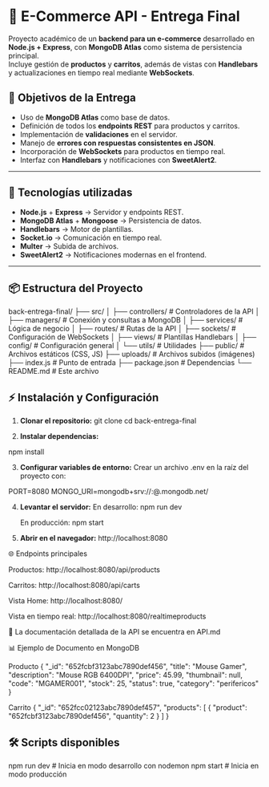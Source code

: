 # 🛒 E-Commerce API - Entrega Final

Proyecto académico de un **backend para un e-commerce** desarrollado en **Node.js + Express**, con **MongoDB Atlas** como sistema de persistencia principal.  
Incluye gestión de **productos** y **carritos**, además de vistas con **Handlebars** y actualizaciones en tiempo real mediante **WebSockets**.

## 🎯 Objetivos de la Entrega

- Uso de **MongoDB Atlas** como base de datos.
- Definición de todos los **endpoints REST** para productos y carritos.
- Implementación de **validaciones** en el servidor.
- Manejo de **errores con respuestas consistentes en JSON**.
- Incorporación de **WebSockets** para productos en tiempo real.
- Interfaz con **Handlebars** y notificaciones con **SweetAlert2**.

---

## 🚀 Tecnologías utilizadas

- **Node.js** + **Express** → Servidor y endpoints REST.
- **MongoDB Atlas** + **Mongoose** → Persistencia de datos.
- **Handlebars** → Motor de plantillas.
- **Socket.io** → Comunicación en tiempo real.
- **Multer** → Subida de archivos.
- **SweetAlert2** → Notificaciones modernas en el frontend.

---

## 📦 Estructura del Proyecto

back-entrega-final/
├── src/
│ ├── controllers/ # Controladores de la API
│ ├── managers/ # Conexión y consultas a MongoDB
│ ├── services/ # Lógica de negocio
│ ├── routes/ # Rutas de la API
│ ├── sockets/ # Configuración de WebSockets
│ ├── views/ # Plantillas Handlebars
│ ├── config/ # Configuración general
│ └── utils/ # Utilidades
├── public/ # Archivos estáticos (CSS, JS)
├── uploads/ # Archivos subidos (imágenes)
├── index.js # Punto de entrada
├── package.json # Dependencias
└── README.md # Este archivo

## ⚡ Instalación y Configuración

1. **Clonar el repositorio:**
   git clone <repo>
   cd back-entrega-final
   
2. **Instalar dependencias:**
   
  npm install

3. **Configurar variables de entorno:**
  Crear un archivo .env en la raíz del proyecto con:

PORT=8080
MONGO_URI=mongodb+srv://<usuario>:<password>@<cluster>.mongodb.net/<base>

4. **Levantar el servidor:**
    En desarrollo:
      npm run dev

    En producción:
      npm start

5. **Abrir en el navegador:**
  http://localhost:8080


🌐 Endpoints principales

Productos: http://localhost:8080/api/products

Carritos: http://localhost:8080/api/carts

Vista Home: http://localhost:8080/

Vista en tiempo real: http://localhost:8080/realtimeproducts

📄 La documentación detallada de la API se encuentra en API.md

📊 Ejemplo de Documento en MongoDB

Producto
{
  "_id": "652fcbf3123abc7890def456",
  "title": "Mouse Gamer",
  "description": "Mouse RGB 6400DPI",
  "price": 45.99,
  "thumbnail": null,
  "code": "MGAMER001",
  "stock": 25,
  "status": true,
  "category": "perifericos"
}

Carrito
{
  "_id": "652fcc02123abc7890def457",
  "products": [
    {
      "product": "652fcbf3123abc7890def456",
      "quantity": 2
    }
  ]
}

## 🛠️ Scripts disponibles
npm run dev   # Inicia en modo desarrollo con nodemon
npm start     # Inicia en modo producción